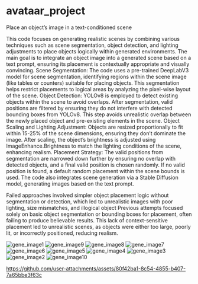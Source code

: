 # avataar_project
Place an object’s image in a text-conditioned scene

This code focuses on generating realistic scenes by combining various techniques such as scene segmentation, object detection, and lighting adjustments to place objects logically within generated environments. The main goal is to integrate an object image into a generated scene based on a text prompt, ensuring its placement is contextually appropriate and visually convincing.
Scene Segmentation: The code uses a pre-trained DeepLabV3 model for scene segmentation, identifying regions within the scene image (like tables or counters) suitable for placing objects. This segmentation helps restrict placements to logical areas by analyzing the pixel-wise layout of the scene.
Object Detection: YOLOv8 is employed to detect existing objects within the scene to avoid overlaps. After segmentation, valid positions are filtered by ensuring they do not interfere with detected bounding boxes from YOLOv8. This step avoids unrealistic overlap between the newly placed object and pre-existing elements in the scene.
Object Scaling and Lighting Adjustment: Objects are resized proportionally to fit within 15-25% of the scene dimensions, ensuring they don’t dominate the image. After scaling, the object’s brightness is adjusted using ImageEnhance.Brightness to match the lighting conditions of the scene, enhancing realism.
Placement Strategy: The valid positions from segmentation are narrowed down further by ensuring no overlap with detected objects, and a final valid position is chosen randomly. If no valid position is found, a default random placement within the scene bounds is used.
The code also integrates scene generation via a Stable Diffusion model, generating images based on the text prompt.

Failed approaches involved simpler object placement logic without segmentation or detection, which led to unrealistic images with poor lighting, size mismatches, and illogical object
Previous attempts focused solely on basic object segmentation or bounding boxes for placement, often failing to produce believable results. This lack of context-sensitive placement led to unrealistic scenes, as objects were either too large, poorly lit, or incorrectly positioned, reducing realism.



![gene_image1](https://github.com/user-attachments/assets/4c47b8c1-9458-42b7-87ab-9ff3f1e67399)
![gene_image9](https://github.com/user-attachments/assets/bc0b96e7-c12c-4e6b-9e7d-7298594c2a88)
![gene_image8](https://github.com/user-attachments/assets/61b053a5-a2d3-4041-8094-41f1547e3035)
![gene_image7](https://github.com/user-attachments/assets/4f5e81bb-fcdf-4c21-bdba-c2e035d6f475)
![gene_image6](https://github.com/user-attachments/assets/882bbb58-1b15-4b51-aac8-7d57a5436023)
![gene_image5](https://github.com/user-attachments/assets/103be8ac-7dc9-4fc5-8819-6f690c5cee5c)
![gene_image4](https://github.com/user-attachments/assets/9f1f5325-f976-410d-b6ab-6d4f7b56a52e)
![gene_image3](https://github.com/user-attachments/assets/1711aea7-0c98-4ceb-9456-61e7ebd6889f)
![gene_image2](https://github.com/user-attachments/assets/dd6e4122-dcbe-4476-9e68-4f196d9f39a6)
![gene_image10](https://github.com/user-attachments/assets/a3ae1ff6-e873-49ee-ae41-9602b3e4fec2)


https://github.com/user-attachments/assets/80f42ba1-8c54-4855-b407-7a65bbe3f63c

